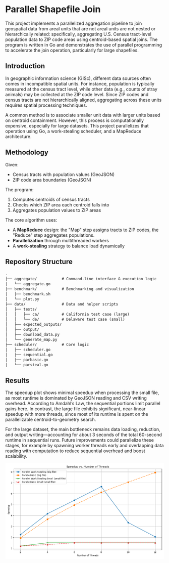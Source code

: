 # Parallel Shapefile Join

This project implements a parallelized aggregation pipeline to join geospatial data from areal units that are not areal units are not nested or hierarchically related: specifically, aggregating U.S. Census tract-level population data to ZIP code areas using centroid-based spatial joins. The program is written in Go and demonstrates the use of parallel programming to accelerate the join operation, particularly for large shapefiles.

## Introduction

In geographic information science (GISc), different data sources often comes in incompatible spatial units. For instance, population is typically measured at the census tract level, while other data (e.g., counts of stray animals) may be collected at the ZIP code level. Since ZIP codes and census tracts are not hierarchically aligned, aggregating across these units requires spatial processing techniques.

A common method is to associate smaller unit data with larger units based on centroid containment. However, this process is computationally expensive, especially for large datasets. This project parallelizes that operation using Go, a work-stealing scheduler, and a MapReduce architecture.

## Methodology

Given:
- Census tracts with population values (GeoJSON)
- ZIP code area boundaries (GeoJSON)

The program:
1. Computes centroids of census tracts
2. Checks which ZIP area each centroid falls into
3. Aggregates population values to ZIP areas

The core algorithm uses:
- A **MapReduce** design: the "Map" step assigns tracts to ZIP codes, the "Reduce" step aggregates populations.
- **Parallelization** through multithreaded workers
- A **work-stealing** strategy to balance load dynamically

## Repository Structure

```text
.
├── aggregate/           # Command-line interface & execution logic
│   └── aggregate.go
├── benchmark/           # Benchmarking and visualization
│   ├── benchmark.sh
│   └── plot.py
├── data/                # Data and helper scripts
│   ├── tests/
│   │   ├── ca/          # California test case (large)
│   │   └── de/          # Delaware test case (small)
│   ├── expected_outputs/
│   ├── output/
│   ├── download_data.py
│   └── generate_map.py
├── scheduler/           # Core logic
│   ├── scheduler.go
│   ├── sequential.go
│   ├── parbasic.go
│   └── parsteal.go
```

## Results

The speedup plot shows minimal speedup when processing the small file, as most runtime is dominated by GeoJSON reading and CSV writing overhead. According to Amdahl’s Law, the sequential portions limit parallel gains here. In contrast, the large file exhibits significant, near-linear speedup with more threads, since most of its runtime is spent on the parallelizable centroid-to-geometry search.

For the large dataset, the main bottleneck remains data loading, reduction, and output writing—accounting for about 3 seconds of the total 60-second runtime in sequential runs. Future improvements could parallelize these stages, for example by spawning worker threads early and overlapping data reading with computation to reduce sequential overhead and boost scalability.

<img src="benchmark/speedup_plot.png" alt="Speedup Plot" width="800"/>
